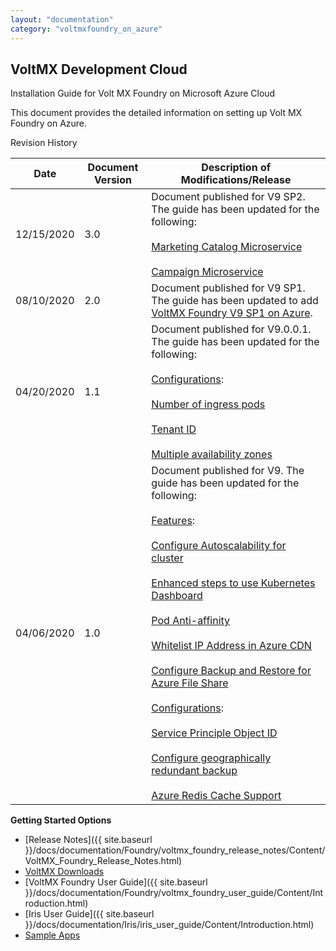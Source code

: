 ```yaml
---
layout: "documentation"
category: "voltmxfoundry_on_azure"
---
```

                      

VoltMX Development Cloud
--------------------------

Installation Guide for Volt MX Foundry on Microsoft Azure Cloud

This document provides the detailed information on setting up Volt MX Foundry on Azure.

Revision History

  
| **Date** | **Document Version** | **Description of Modifications/Release** |
| --- | --- | --- |
| 12/15/2020 | 3.0 | Document published for V9 SP2. The guide has been updated for the following: <br><br>[Marketing Catalog Microservice](VoltMX_Foundry_on_Azure.html#marketing-catalog-microservice) <br><br>[Campaign Microservice](VoltMX_Foundry_on_Azure.html#campaign-microservice) |
| 08/10/2020 | 2.0 | Document published for V9 SP1. The guide has been updated to add [VoltMX Foundry V9 SP1 on Azure](VoltMX_Foundry_on_Azure.html). |
| 04/20/2020 | 1.1 | Document published for V9.0.0.1. The guide has been updated for the following: <br><br>[Configurations](VoltMX_Foundry_on_Azure.html#configuration):<br><br>[Number of ingress pods](VoltMX_Foundry_on_Azure.html#configuration)<br><br>[Tenant ID](VoltMX_Foundry_on_Azure.html#userProperties)<br><br>[Multiple availability zones](VoltMX_Foundry_on_Azure.html#MultiAZ) |
| 04/06/2020 | 1.0 | Document published for V9. The guide has been updated for the following: <br><br>[Features](Appendices.html):<br><br>[Configure Autoscalability for cluster](Appendices.html#aks-autoscaling)<br><br>[Enhanced steps to use Kubernetes Dashboard](Appendices.html#kubernetes-dashboard)<br><br>[Pod Anti-affinity](Appendices.html#pod-anti-affinity)<br><br>[Whitelist IP Address in Azure CDN](Appendices.html#whitelist-ip-address-in-azure-cdn)<br><br>[Configure Backup and Restore for Azure File Share](Appendices.html#configure-backup-and-restore-for-azure-file-share) <br><br>[Configurations](VoltMX_Foundry_on_Azure.html#configuration):<br><br>[Service Principle Object ID](VoltMX_Foundry_on_Azure.html#userProperties)<br><br>[Configure geographically redundant backup](VoltMX_Foundry_on_Azure.html#configuration)<br><br>[Azure Redis Cache Support](VoltMX_Foundry_on_Azure.html#configuration) |

**Getting Started Options**

*   [Release Notes]({{ site.baseurl }}/docs/documentation/Foundry/voltmx_foundry_release_notes/Content/VoltMX_Foundry_Release_Notes.html)
*   [VoltMX Downloads](https://community.hclvoltmx.com/downloads)
*   [VoltMX Foundry User Guide]({{ site.baseurl }}/docs/documentation/Foundry/voltmx_foundry_user_guide/Content/Introduction.html)
*   [Iris User Guide]({{ site.baseurl }}/docs/documentation/Iris/iris_user_guide/Content/Introduction.html)
*   [Sample Apps](https://github.com/voltmx/)
